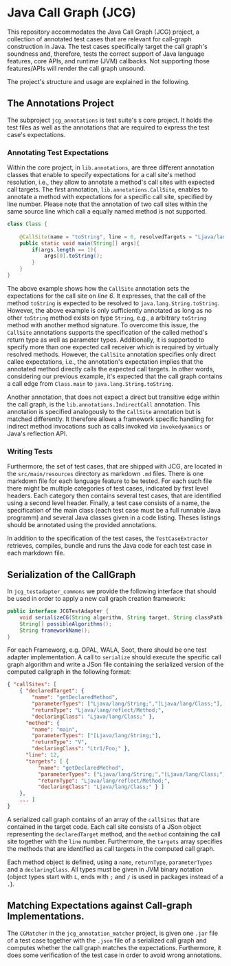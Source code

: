 # Java Call Graph (JCG)
This repository accommodates the Java Call Graph (JCG) project, a collection of annotated test cases
that are relevant for call-graph construction in Java. The test cases specifically target the call
graph's soundness and, therefore, tests the correct support of Java language features, core APIs, and
runtime (JVM) callbacks. Not supporting those features/APIs will render the call graph unsound.

The project's structure and usage are explained in the following.

## The Annotations Project
The subproject `jcg_annotations` is test suite's s core project. It holds the test files as well as the annotations that
are required to express the test case's expectations.

### Annotating Test Expectations

Within the core project, in `lib.annotations`, are three different annotation classes that enable to specify expectations
for a call site's method resolution, i.e., they allow to annotate a method's call sites with expected call targets.
The first annotation, `lib.annotations.CallSite`, enables to annotate a method with expectations for a specific call site,
specified by line number. Please note that the annotation of two call sites within the same source line which call a
equally named method is not supported.

```java
class Class {
    
    @CallSite(name = "toString", line = 6, resolvedTargets = "Ljava/lang/String;")
    public static void main(String[] args){ 
        if(args.length == 1){
            args[0].toString();
        }
    }
}
```

The above example shows how the `CallSite` annotation sets the expectations for the call site on *line 6*. It expresses,
that the call of the method `toString` is expected to be resolved to `java.lang.String.toString`. However, the above
example is only sufficiently annotated as long as no other `toString` method exists on type `String`, e.g., a arbitrary 
`toString` method with another method signature. To overcome this issue, the `CallSite` annotations supports the
specification of the called method's return type as well as parameter types. Additionally, it is supported to specify more
than one expected call receiver which is required by virtually resolved methods. However, the `CallSite` annotation specifies
only direct callee expectations, i.e., the annotation's expectation implies that the annotated method directly calls the
expected call targets. In other words, considering our previous example, it's expected that the call graph contains
a call edge from `Class.main` to `java.lang.String.toString`.

Another annotation, that does not expect a direct but transitive edge within the call graph, is the
`lib.annotations.IndirectCall` annotation. This annotation is specified analogously to the `CallSite` annotation but
is matched differently. It therefore allows a framework specific handling for indirect method invocations such as calls invoked
via `invokedynamics` or Java's reflection API.

### Writing Tests

Furthermore, the set of test cases, that are shipped with JCG, are located in the `src/main/resources`
directory as markdown `.md` files.
There is one markdown file for each language feature to be tested.
For each such file there might be multiple categories of test cases, indicated
by first level headers.
Each category then contains several test cases, that are identified using a second level
header.
Finally, a test case consists of a name, the specification of the main class (each test case must be a full
runnable Java programm) and several Java classes given in a code listing.
Theses listings should be annotated using the provided annotations.

In addition to the specification of the test cases, the `TestCaseExtractor` retrieves, compiles, bundle and
runs the Java code for each test case in each markdown file.

## Serialization of the CallGraph
In `jcg_testadapter_commons` we provide the following interface that should be used in order to apply a
new call graph creation framework:

```java
public interface JCGTestAdapter {
    void serializeCG(String algorithm, String target, String classPath, String outputFile) throws Exception;
    String[] possibleAlgorithms();
    String frameworkName();
}
```

For each Frameworg, e.g. OPAL, WALA, Soot, there should be one test adapter implementation.
A call to `serialize` should execute the specific call graph algorithm and write a JSon file containing
the serialized version of the computed callgraph in the following format:

```json
{ "callSites": [
    { "declaredTarget": {
        "name": "getDeclaredMethod",
        "parameterTypes": ["Ljava/lang/String;","[Ljava/lang/Class;"],
        "returnType": "Ljava/lang/reflect/Method;",
        "declaringClass": "Ljava/lang/Class;" },
      "method": {
        "name": "main",
        "parameterTypes": ["[Ljava/lang/String;"],
        "returnType": "V",
        "declaringClass": "Ltr1/Foo;" },
      "line": 12,
      "targets": [ {
          "name": "getDeclaredMethod",
          "parameterTypes": ["Ljava/lang/String;","[Ljava/lang/Class;"],
          "returnType": "Ljava/lang/reflect/Method;",
          "declaringClass": "Ljava/lang/Class;" } ]
    },
    ... ]
}
```

A serialized call graph contains of an array of the `callSites` that are contained in the target code.
Each call site consists of a JSon object representing the `declaredTarget` method, and the `method`
containing the call site together with the `line` number. Furthermore, the `targets` array specifies the methods
that are identified as call targets in the computed call graph.

Each method object is defined, using a `name`, `returnType`, `parameterTypes` and a `declaringClass`.
All types must be given in JVM binary notation (object types start with `L`, ends with `;` and `/` is used in packages
instead of a `.`).

## Matching Expectations against Call-graph Implementations.
The `CGMatcher` in the `jcg_annotation_matcher` project, is given one `.jar` file of a test case together with the
`.json` file of a serialized call graph and computes whether the call graph matches the expectations.
Furthermore, it does some verification of the test case in order to avoid wrong annotations.


